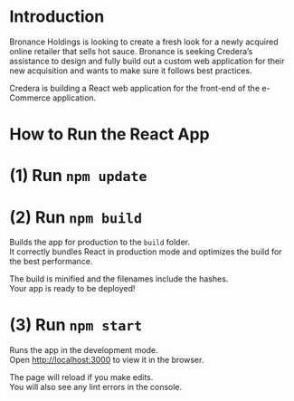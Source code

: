 # Introduction 
Bronance Holdings is looking to create a fresh look for a newly acquired online retailer that sells hot sauce. Bronance is seeking Credera’s assistance to design and fully build out a custom web application for their new acquisition and wants to make sure it follows best practices. 

Credera is building a React web application for the front-end of the e-Commerce application.

# How to Run the React App

# (1) Run `npm update`

# (2) Run `npm build`

Builds the app for production to the `build` folder.\
It correctly bundles React in production mode and optimizes the build for the best performance.

The build is minified and the filenames include the hashes.\
Your app is ready to be deployed!

# (3) Run `npm start`

Runs the app in the development mode.\
Open [http://localhost:3000](http://localhost:3000) to view it in the browser.

The page will reload if you make edits.\
You will also see any lint errors in the console.
